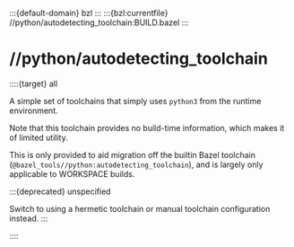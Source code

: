 :::{default-domain} bzl
:::
:::{bzl:currentfile} //python/autodetecting_toolchain:BUILD.bazel
:::

# //python/autodetecting_toolchain

::::{target} all

A simple set of toolchains that simply uses `python3` from the runtime environment.

Note that this toolchain provides no build-time information, which makes it of
limited utility.

This is only provided to aid migration off the builtin Bazel toolchain 
(`@bazel_tools//python:autodetecting_toolchain`), and is largely only applicable
to WORKSPACE builds.

:::{deprecated} unspecified

Switch to using a hermetic toolchain or manual toolchain configuration instead.
:::

::::
